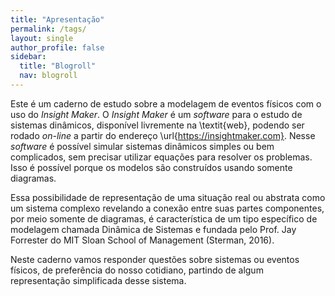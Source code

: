 ```yaml
---
title: "Apresentação"
permalink: /tags/
layout: single
author_profile: false
sidebar:
  title: "Blogroll"
  nav: blogroll
---
```

Este é um caderno de estudo sobre a modelagem de eventos físicos com o uso do _Insight Maker_.  O _Insight Maker_ é um _software_ para o estudo de sistemas dinâmicos, disponível livremente na \textit{web}, podendo ser rodado _on-line_ a partir do endereço \url{https://insightmaker.com}. Nesse _software_ é possível simular sistemas dinâmicos simples ou bem complicados, sem precisar utilizar equações para resolver os problemas. Isso é possível porque os modelos são construídos usando somente diagramas.  

Essa possibilidade de representação de uma situação real ou abstrata como um sistema complexo revelando a conexão entre suas partes componentes, por meio somente de diagramas, é característica de um tipo específico de modelagem chamada Dinâmica de Sistemas e fundada pelo Prof. Jay Forrester do MIT Sloan School of Management (Sterman, 2016).

Neste caderno vamos responder questões sobre sistemas ou eventos físicos, de preferência do nosso cotidiano, partindo de algum representação simplificada desse sistema. 
